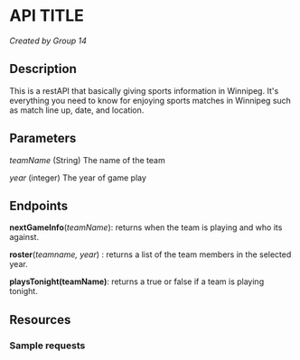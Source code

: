 # API TITLE
*Created by Group 14*

## Description
This is a restAPI that basically giving sports information in Winnipeg. It's everything you need to know for enjoying sports matches in Winnipeg such as match line up, date, and location.
## Parameters
*teamName* (String) The name of the team

*year* (integer) The year of game play 


## Endpoints
**nextGameInfo**(*teamName*): returns when the team is playing and who its against.

**roster**(*teamname, year*) : returns a list of the team members in the selected year.

**playsTonight(teamName)**: returns a true or false if a team is playing tonight.

## Resources

### Sample requests

